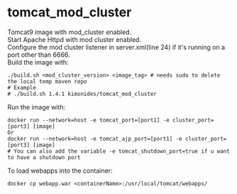 # tomcat_mod_cluster
Tomcat9 image with mod_cluster enabled.  
Start Apache Httpd with mod cluster enabled.  
Configure the mod cluster listener in server.xml(line 24) if it's running on a port other than 6666.  
Build the image with:
```
./build.sh <mod_cluster_version> <image_tag> # needs sudo to delete the local temp maven repo
# Example
# ./build.sh 1.4.1 kimonides/tomcat_mod_cluster
```
Run the image with:  
```
docker run --network=host -e tomcat_port=[port1] -e cluster_port=[port3] [image]
Or
docker run --network=host -e tomcat_ajp_port=[port1] -e cluster_port=[port3] [image]
# You can also add the variable -e tomcat_shutdown_port=true if u want to have a shutdown port
```

To load webapps into the container:
```
docker cp webapp.war <containerName>:/usr/local/tomcat/webapps/
```
